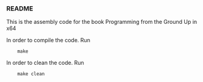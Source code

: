 ### README ####

This is the assembly code for the book Programming from the Ground Up in x64

In order to compile the code. Run

```
    make
```

In order to clean the code. Run
```
    make clean
```
